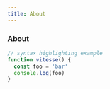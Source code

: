 ```yaml
---
title: About
---
```


<div class="text-center">
  <!-- You can use Vue components inside markdown -->
  <carbon-dicom-overlay class="text-4xl -mb-6 m-auto" />
  <h3>About</h3>
</div>

```js
// syntax highlighting example
function vitesse() {
  const foo = 'bar'
  console.log(foo)
}
```
